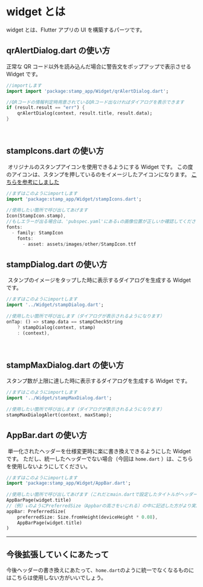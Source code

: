 # widget とは

widget とは、Flutter アプリの UI を構築するパーツです。

## qrAlertDialog.dart の使い方

正常な QR コード以外を読み込んだ場合に警告文をポップアップで表示させる Widget です。

```dart
//importします
import import 'package:stamp_app/Widget/qrAlertDialog.dart';

//QRコードの情報判定時用意されているQRコード出なければダイアログを表示できます
if (result.result == "err") {
    qrAlertDialog(context, result.title, result.data);
}
```

​

## stampIcons.dart の使い方

​
オリジナルのスタンプアイコンを使用できるようにする Widget です。
この度のアイコンは、スタンプを押しているのをイメージしたアイコンになります。
[こちらを参考にしました](https://techracho.bpsinc.jp/wingdoor/2020_06_05/92667)
​

```Dart
//まずはこのようにimportします
import 'package:stamp_app/Widget/stampIcons.dart';
​
//使用したい箇所で呼び出してあげます
Icon(StampIcon.stamp),
//もしエラーが出る場合は、'pubspec.yaml'にある↓の画像位置が正しいか確認してください
fonts:
  - family: StampIcon
    fonts:
      - asset: assets/images/other/StampIcon.ttf
```

## stampDialog.dart の使い方

​
スタンプのイメージをタップした時に表示するダイアログを生成する Widget です。
​

```Dart
//まずはこのようにimportします
import '../Widget/stampDialog.dart';
​
//使用したい箇所で呼び出します（ダイアログが表示されるようになります）
onTap: () => stamp.data == stampCheckString
    ? stampDialog(context, stamp)
    : (context),
```

​

## stampMaxDialog.dart の使い方

スタンプ数が上限に達した時に表示するダイアログを生成する Widget です。
​

```Dart
//まずはこのようにimportします
import '../Widget/stampMaxDialog.dart';
​
//使用したい箇所で呼び出します（ダイアログが表示されるようになります）
stampMaxDialogAlert(context, maxStamp);
```

## AppBar.dart の使い方

​
単一化されたヘッダーを仕様変更時に楽に書き換えできるようにした Widget です。
ただし、統一したヘッダーでない場合（今回は `home.dart` ）は、こちらを使用しないようにしてください。
​

```Dart
//まずはこのようにimportします
import 'package:stamp_app/Widget/AppBar.dart';
​
//使用したい箇所で呼び出してあげます（これだとmain.dartで設定したタイトルがヘッダーに表示されるようになります）
AppBarPage(widget.title)
//（例）↓のようにPreferredSize（Appbarの高さをいじれる）の中に記述した方がより実用的になります。
appBar: PreferredSize(
    preferredSize: Size.fromHeight(deviceHeight * 0.08),
    AppBarPage(widget.title)
)
```

---

## 今後拡張していくにあたって

​
今後ヘッダーの書き換えにあたって、`home.dart`のように統一でなくなるものにはこちらは使用しない方がいいでしょう。

